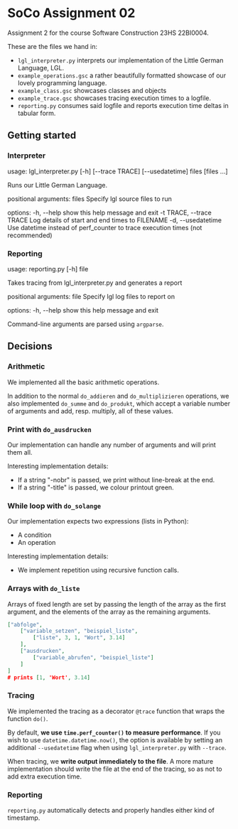 # SoCo Assignment 02
Assignment 2 for the course Software Construction 23HS 22BI0004. 

These are the files we hand in:
- `lgl_interpreter.py` interprets our implementation of the Little German Language, LGL.
- `example_operations.gsc` a rather beautifully formatted showcase of our lovely programming language.
- `example_class.gsc` showcases classes and objects
- `example_trace.gsc` showcases tracing execution times to a logfile.
- `reporting.py` consumes said logfile and reports execution time deltas in tabular form.

## Getting started
### Interpreter
usage: lgl_interpreter.py \[-h\] \[--trace TRACE\] \[--usedatetime\] files \[files ...\]

Runs our Little German Language.

positional arguments:
  files          Specify lgl source files to run

options:
  -h, --help            show this help message and exit
  -t TRACE, --trace TRACE
                        Log details of start and end times to FILENAME
  -d, --usedatetime     Use datetime instead of perf_counter to trace
                        execution times (not recommended)

### Reporting

usage: reporting.py \[-h\] file

Takes tracing from lgl_interpreter.py and generates a report

positional arguments:
  file        Specify lgl log files to report on

options:
  -h, --help  show this help message and exit

Command-line arguments are parsed using `argparse`.

## Decisions
### Arithmetic
We implemented all the basic arithmetic operations. 

In addition to the normal `do_addieren` and `do_multiplizieren` operations, we also implemented `do_summe` and 
`do_produkt`, which accept a variable number of arguments and add, resp. multiply, all of these values.

### Print with `do_ausdrucken`
Our implementation can handle any number of arguments and will print them all.

Interesting implementation details:
- If a string "-nobr" is passed, we print without line-break at the end.
- If a string "-title" is passed, we colour printout green.

### While loop with `do_solange`
Our implementation expects two expressions (lists in Python):
- A condition
- An operation

Interesting implementation details:
- We implement repetition using recursive function calls.

### Arrays with `do_liste`

Arrays of fixed length are set by passing the length of the array as the first argument, and the elements of the array as the remaining arguments.

```json
["abfolge", 
    ["variable_setzen", "beispiel_liste",
        ["liste", 3, 1, "Wort", 3.14]
    ],
    ["ausdrucken",
        ["variable_abrufen", "beispiel_liste"]
    ]
]  
# prints [1, 'Wort', 3.14]
```

### Tracing

We implemented the tracing as a decorator `@trace` function that wraps the function `do()`. 

By default, **we use `time.perf_counter()` to measure performance**. If you wish to use `datetime.datetime.now()`, the option is available by setting an additional `--usedatetime` flag when using `lgl_interpreter.py` with `--trace`. 

When tracing, we **write output immediately to the file**. A more mature implementation should write the file at the end of the tracing, so as not to add extra execution time.

### Reporting
`reporting.py` automatically detects and properly handles either kind of timestamp.


